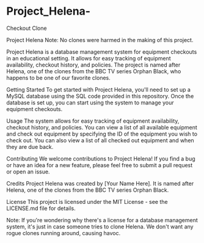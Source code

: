 # Project_Helena-
Checkout Clone

Project Helena
Note: No clones were harmed in the making of this project.

Project Helena is a database management system for equipment checkouts in an educational setting. It allows for easy tracking of equipment availability, checkout history, and policies. The project is named after Helena, one of the clones from the BBC TV series Orphan Black, who happens to be one of our favorite clones.

Getting Started
To get started with Project Helena, you'll need to set up a MySQL database using the SQL code provided in this repository. Once the database is set up, you can start using the system to manage your equipment checkouts.

Usage
The system allows for easy tracking of equipment availability, checkout history, and policies. You can view a list of all available equipment and check out equipment by specifying the ID of the equipment you wish to check out. You can also view a list of all checked out equipment and when they are due back.

Contributing
We welcome contributions to Project Helena! If you find a bug or have an idea for a new feature, please feel free to submit a pull request or open an issue.

Credits
Project Helena was created by [Your Name Here]. It is named after Helena, one of the clones from the BBC TV series Orphan Black.

License
This project is licensed under the MIT License - see the LICENSE.md file for details.

Note: If you're wondering why there's a license for a database management system, it's just in case someone tries to clone Helena. We don't want any rogue clones running around, causing havoc.
